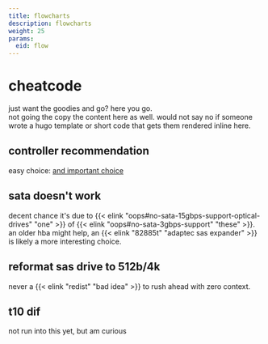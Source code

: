 ```yaml
---
title: flowcharts
description: flowcharts
weight: 25
params:
  eid: flow
---
```

# cheatcode
just want the goodies and go? here you go.  
not going the copy the content here as well. would not say no if someone wrote a hugo
template or short code that gets them rendered inline here.

## controller recommendation
easy choice: [and important choice](hbastart#some-controllers-i-have-used)

## sata doesn't work
decent chance it's due to {{< elink "oops#no-sata-15gbps-support-optical-drives" "one" >}} of {{< elink "oops#no-sata-3gbps-support" "these" >}}.  
an older hba might help, an {{< elink "82885t" "adaptec sas expander" >}} is likely a more interesting choice.

## reformat sas drive to 512b/4k
never a {{< elink "redist" "bad idea" >}} to rush ahead with zero context.

## t10 dif
not run into this yet, but am curious
